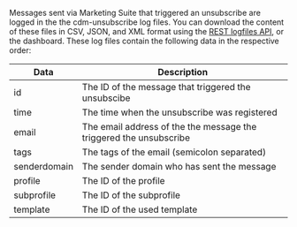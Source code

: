 Messages sent via Marketing Suite that triggered an unsubscribe are logged
in the the cdm-unsubscribe log files. You can download the content of these
files in CSV, JSON, and XML format using the [REST logfiles API](./logfiles-content),
or the dashboard. These log files contain the following data in the
respective order:

| Data         | Description                                                        |
| ------------ | ------------------------------------------------------------------ |
| id           | The ID of the message that triggered the unsubscibe                |
| time         | The time when the unsubscribe was registered                       |
| email        | The email address of the the message the triggered the unsubscribe |
| tags         | The tags of the email (semicolon separated)                        |
| senderdomain | The sender domain who has sent the message                         |
| profile      | The ID of the profile                                              |
| subprofile   | The ID of the subprofile                                           |
| template     | The ID of the used template                                        |
